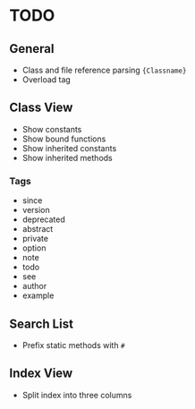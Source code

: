# TODO

## General

- Class and file reference parsing `{Classname}`
- Overload tag

## Class View

- Show constants
- Show bound functions
- Show inherited constants
- Show inherited methods

### Tags

- since
- version
- deprecated
- abstract
- private
- option
- note
- todo
- see
- author
- example

## Search List

- Prefix static methods with `#`

## Index View

- Split index into three columns
